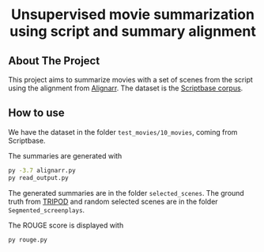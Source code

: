 <h1 align="center">Unsupervised movie summarization using script and summary alignment</h1>

## About The Project
This project aims to summarize movies with a set of scenes from the script using the alignment from [Alignarr](https://github.com/paramitamirza/AligNarr).
The dataset is the [Scriptbase corpus](https://github.com/EdinburghNLP/scriptbase).


## How to use

We have the dataset in the folder `test_movies/10_movies`, coming from Scriptbase.

The summaries are generated with
```sh
py -3.7 alignarr.py
py read_output.py
```
The generated summaries are in the folder `selected_scenes`. The ground truth from [TRIPOD](https://github.com/ppapalampidi/TRIPOD) and random selected scenes are in the folder `Segmented_screenplays`.


The ROUGE score is displayed with
```sh
py rouge.py
```
